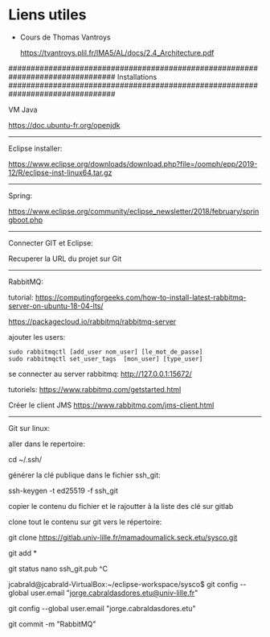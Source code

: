 # Liens utiles

- Cours de Thomas Vantroys

	https://tvantroys.plil.fr/IMA5/AL/docs/2.4_Architecture.pdf
	
################################################################################
								Installations
################################################################################

VM Java

https://doc.ubuntu-fr.org/openjdk

--------------------------------------------------------------------------------
Eclipse installer:

https://www.eclipse.org/downloads/download.php?file=/oomph/epp/2019-12/R/eclipse-inst-linux64.tar.gz

--------------------------------------------------------------------------------
Spring:

https://www.eclipse.org/community/eclipse_newsletter/2018/february/springboot.php


--------------------------------------------------------------------------------
Connecter GIT et Eclipse:

Recuperer la URL du projet sur Git




--------------------------------------------------------------------------------
RabbitMQ:

tutorial:
https://computingforgeeks.com/how-to-install-latest-rabbitmq-server-on-ubuntu-18-04-lts/

https://packagecloud.io/rabbitmq/rabbitmq-server


ajouter les users:

    sudo rabbitmqctl [add_user nom_user] [le_mot_de_passe]
    sudo rabbitmqctl set_user_tags  [mon_user] [type_user]

se connecter au server rabbitmq:
http://127.0.0.1:15672/

tutoriels:
https://www.rabbitmq.com/getstarted.html

Créer le client JMS
https://www.rabbitmq.com/jms-client.html
 
--------------------------------------------------------------------------------
Git sur linux:

aller dans le repertoire:

 cd ~/.ssh/

générer la clé publique dans le fichier ssh_git:

 ssh-keygen -t ed25519 -f ssh_git

copier le contenu du fichier et le rajoutter à la liste des clé sur gitlab 

clone tout le contenu sur git vers le répertoire:

 git clone https://gitlab.univ-lille.fr/mamadoumalick.seck.etu/sysco.git
 
 git add *
 
 git status nano ssh_git.pub ^C
 
 jcabrald@jcabrald-VirtualBox:~/eclipse-workspace/sysco$ git config --global user.email "jorge.cabraldasdores.etu@univ-lille.fr"
 
 git config --global user.email "jorge.cabraldasdores.etu"
 
 git commit -m "RabbitMQ"


